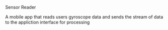 Sensor Reader

A mobile app that reads users gyroscope data and sends the stream of data to the appliction interface for processing
